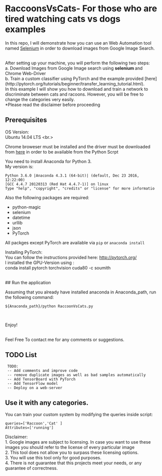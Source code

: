 # RaccoonsVsCats-  For those who are tired watching cats vs dogs examples
In this repo, I will demonstrate how you can use an Web Automation tool named [Selenium](http://selenium-python.readthedocs.io/) in order to download images from Google Image Search.

<br />
After setting up your machine, you will perform the following two steps:
<br />
a. Download Images from Google Image search using <strong> selenium </strong> and Chrome Web-Driver 
<br  />
b. Train a custom classifier using PyTorch and the example provided [here](http://pytorch.org/tutorials/beginner/transfer_learning_tutorial.html). 

<br />
In this example I will show you how to download and train a network to discriminate between cats and racoons. However, you will be free to change the categories very easily.


<br />
*Please read the disclaimer before proceeding <br />




## Prerequisites

OS Version: <br />
Ubuntu 14.04 LTS <br.>

Chrome broweser must be installed and the driver must be downloaded from [here](https://sites.google.com/a/chromium.org/chromedriver/getting-started) in order to be available from the Python Scrpt<br />


You need to install Anaconda for Python 3. <br/>
My version is:

    Python 3.6.0 |Anaconda 4.3.1 (64-bit)| (default, Dec 23 2016, 12:22:00) 
    [GCC 4.4.7 20120313 (Red Hat 4.4.7-1)] on linux
    Type "help", "copyright", "credits" or "license" for more informatio



Also the following packages are required: <br/>
- python-magic
- selenium
- datetime
- urllib
- json
- PyTorch

All packges except PyTorch are available via `pip` or `anaconda install`
<br />


Installing PyTorch:
<br />
You can follow the instructions provided here: http://pytorch.org/ 
<br />
I installed the GPU-Version using :
</br >
conda install pytorch torchvision cuda80 -c soumith

<br />
## Run the application

Assuming that you already have installed anaconda in Anaconda_path, run the following command:

    ${Anaconda_path}/python RaccoonVsCats.py
    
<br />

Enjoy!

<br />
Feel Free To contact me for any comments or suggestions.

## TODO List
     TODO: 
     -- Add comments and improve code
     -- remove duplicate images as well as bad samples automatically 
     -- Add TensorBoard with PyTorch  
     -- Add TensorFlow model
     -- Deploy on a web-server 
     

## Use it with any categories.
You can train your custom system by modifying the queries inside script:
    
    queries=['Raccoon','Cat' ]
    Attributes=['running']

 

Disclaimer:
    <br />
    1. Google images are subject to licensing. In case you want to use these images you  should refer to the license of every particular image
    <br />
    2. This tool does not allow you to surpass these licensing options. 
    <br />
    3. You will use this tool only for good purposes.
    <br />
    4.  There is not guarantee that this projects meet your needs, or any guarantee of correctness. 
    <br />

